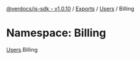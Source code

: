 [@verdocs/js-sdk - v1.0.10](../README.md) / [Exports](../modules.md) / [Users](Users.md) / Billing

# Namespace: Billing

[Users](Users.md).Billing
